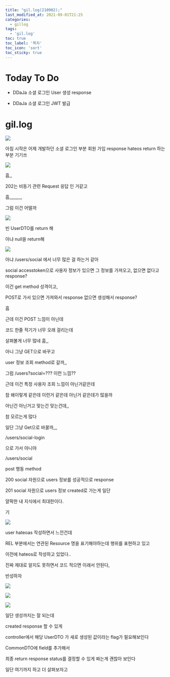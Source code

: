 ```yaml
---
title: "gil.log(210902);"
last_modified_at: 2021-09-01T21:25
categories: 
  - gillog
tags: 
  - 'gil.log'
toc: true
toc_label: '목차'
toc_icon: 'sort'
toc_sticky: true
---
```

# Today To Do

- DDaJa 소셜 로그인 User 생성 response

- DDaJa 소셜 로그인 JWT 발급


# gil.log

![](https://images.velog.io/images/gillog/post/9a858156-1bfb-467c-9e56-b532c04996aa/image.png)

아침 시작은 어제 개발하던 소셜 로그인 부분 회원 가입 response hateos return 하는 부분 기기쓰

![](https://images.velog.io/images/gillog/post/acd99f62-72fb-484e-97af-920bd03c02b8/image.png)


흠,,

202는 비동기 관련 Request 응답 인 거같고

흠,,,,,,,,,,

그럼 이건 어떨까

![](https://images.velog.io/images/gillog/post/0ca64fc1-2829-4e80-985d-36eb025eb94d/image.png)

빈 UserDTO를 return 해

아냐 null을 return해

![](https://images.velog.io/images/gillog/post/aa070ddf-7128-4354-a5e3-9ef5bf20ae31/image.png)


아냐 /users/social 에서 너무 많은 걸 하는거 같아

social accesstoken으로 사용자 정보가 있으면 그 정보를 가져오고,
없으면 없다고 response?

이건 get method 성격이고,

POST로 가서 있으면 가져와서 response 없으면 생성해서 response?

흠

근데 이건 POST 느낌이 아닌데

코드 한줄 적기가 너무 오래 걸리는데

살펴볼게 너무 많네 흠,,

아니 그냥 GET으로 바꾸고

user 정보 조회 method로 갈까,,

그럼 /users?social=??? 이런 느낌??

근데 이건 특정 사용자 조회 느낌이 아닌거같은데

참 왜이렇게 같은데 이런거 같은데 아닌거 같은데가 많을까

아닌건 아닌거고 맞는건 맞는건데,,

참 모르는게 많다

일단 그냥 Get으로 바꿀까,,,

/users/social-login

으로 가서 아니야

/users/social

post 행동 method

200 social 자원으로 users 정보를 성공적으로 response 

201 social 자원으로 users 정보 created로 가는게 일단 

얄팍한 내 지식에서 최대한이다.

기


![](https://images.velog.io/images/gillog/post/a1760db2-65c0-4f21-8039-badd4abea92b/image.png)

user hateoas 작성하면서 느낀건데

REL 부분에서는 연관된 Resource 명을 표기해야하는데
행위를 표현하고 있고

이전에 hateos로 작성하고 있었다..

진짜 제대로 알지도 못하면서 코드 적으면 이래서 안된다,

반성하자

![](https://images.velog.io/images/gillog/post/5f90a1fd-0933-465b-8399-c934d513af12/image.png)

![](https://images.velog.io/images/gillog/post/5341c9d2-53be-4dd5-90bf-d7087b6506f3/image.png)

![](https://images.velog.io/images/gillog/post/671786b8-73eb-43a2-9634-f10d6009829a/image.png)

일단 생성까지는 잘 되는데

created response 할 수 있게

controller에서 해당 UserDTO 가 새로 생성된 값이라는 flag가 필요해보인다

CommonDTO에 field를 추가해서

최종 return response status를 결정할 수 있게 짜는게 괜찮아 보인다

일단 여기까지 하고 더 살펴보자고